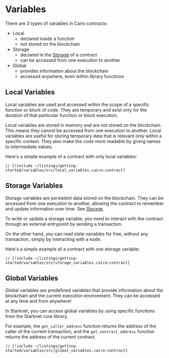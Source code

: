 # Variables

There are 3 types of variables in Cairo contracts:

- Local
  - declared inside a function
  - not stored on the blockchain
- Storage
  - declared in the [Storage](/getting-started/basics/storage) of a contract
  - can be accessed from one execution to another
- Global
  - provides information about the blockchain
  - accessed anywhere, even within library functions

## Local Variables

Local variables are used and accessed within the scope of a specific function or block of code. They are temporary and exist only for the duration of that particular function or block execution.

Local variables are stored in memory and are not stored on the blockchain. This means they cannot be accessed from one execution to another. Local variables are useful for storing temporary data that is relevant only within a specific context. They also make the code more readable by giving names to intermediate values.

Here's a simple example of a contract with only local variables:

```cairo
// [!include ~/listings/getting-started/variables/src/local_variables.cairo:contract]
```

## Storage Variables

Storage variables are persistent data stored on the blockchain. They can be accessed from one execution to another, allowing the contract to remember and update information over time. See [Storage](/getting-started/basics/storage).

To write or update a storage variable, you need to interact with the contract through an external entrypoint by sending a transaction.

On the other hand, you can read state variables for free, without any transaction, simply by interacting with a node.

Here's a simple example of a contract with one storage variable:

```cairo
// [!include ~/listings/getting-started/variables/src/storage_variables.cairo:contract]
```

## Global Variables

Global variables are predefined variables that provide information about the blockchain and the current execution environment. They can be accessed at any time and from anywhere!

In Starknet, you can access global variables by using specific functions from the Starknet core library.

For example, the `get_caller_address` function returns the address of the caller of the current transaction, and the `get_contract_address` function returns the address of the current contract.

```cairo
// [!include ~/listings/getting-started/variables/src/global_variables.cairo:contract]
```
